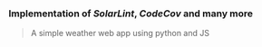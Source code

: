 ### Implementation of *SolarLint*, *CodeCov* and many more

> A simple weather web app using python and JS

